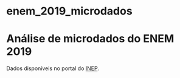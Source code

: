# enem_2019_microdados

# Análise de microdados do ENEM 2019

Dados disponíveis no portal do [INEP](https://www.gov.br/inep/pt-br/acesso-a-informacao/dados-abertos/microdados/enem).
